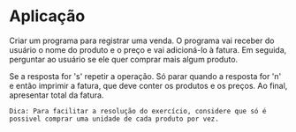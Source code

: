 # Aplicação

Criar um programa para registrar uma venda. O programa vai receber do usuário o nome do produto e o preço e vai adicioná-lo à fatura.
Em seguida, perguntar ao usuário se ele quer comprar mais algum produto.

Se a resposta for 's' repetir a operação. Só parar quando a resposta for 'n' e então imprimir a fatura, que deve conter os produtos e os preços. Ao final, apresentar total da fatura.

```
Dica: Para facilitar a resolução do exercício, considere que só é possivel comprar uma unidade de cada produto por vez.
```

